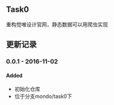 ## Task0

重构觉唯设计官网，静态数据可以用爬虫实现

## 更新记录

### 0.0.1 - 2016-11-02
#### Added
- 初始化仓库
- 位于分支mondo/task0下